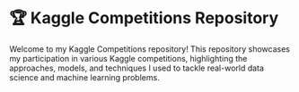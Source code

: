 
# 🏆 Kaggle Competitions Repository

Welcome to my Kaggle Competitions repository! This repository showcases my participation in various Kaggle competitions, highlighting the approaches, models, and techniques I used to tackle real-world data science and machine learning problems.

<!-- ## 📁 Directory Structure

```
├── competition-name-1/
│   ├── notebooks/
│   ├── datasets/
│   ├── models/
│   └── README.md
├── competition-name-2/
│   ├── notebooks/
│   ├── datasets/
│   ├── models/
│   ├── src/
│   └── README.md
└── README.md
```

Each directory corresponds to a specific competition and contains:

- `notebooks/`: Jupyter notebooks with exploratory data analysis (EDA), feature engineering, and model training.
- `datasets/`: Data files (preprocessed or sampled). **Note**: Full datasets are not included to comply with Kaggle's competition rules.
- `models/`: Trained models or serialized pipelines.
- `src/`: Python scripts for custom utility functions, feature engineering, or model pipelines.
- `README.md`: Detailed information about the competition, the dataset, and my approach.

## 📊 List of Competitions

Below is a list of Kaggle competitions I have participated in, with brief descriptions and links to the respective folders:

1. **[Competition Name 1](./competition-name-1)**  
   - **Objective**: [Objective of the competition]  
   - **Rank/Score**: [Rank or Score Achieved]  
   - **Approach**: Brief overview of the solution, models used, and unique techniques applied.

2. **[Competition Name 2](./competition-name-2)**  
   - **Objective**: [Objective of the competition]  
   - **Rank/Score**: [Rank or Score Achieved]  
   - **Approach**: Brief overview of the solution, models used, and unique techniques applied.

3. **[Competition Name 3](./competition-name-3)**  
   - **Objective**: [Objective of the competition]  
   - **Rank/Score**: [Rank or Score Achieved]  
   - **Approach**: Brief overview of the solution, models used, and unique techniques applied.

## 🔧 Tools and Libraries

The repository leverages the following libraries and tools:

- **Python**: Core programming language for the solutions.
- **Pandas & NumPy**: For data manipulation and analysis.
- **Scikit-Learn**: Classical machine learning models and utilities.
- **Matplotlib & Seaborn**: Visualization libraries for data exploration.
- **XGBoost / LightGBM**: Gradient boosting libraries for structured data.

## 🚀 Getting Started

To get started, clone the repository and navigate to the specific competition folder:

```bash
git clone https://github.com/NandhuGB/Kaggle-competitions.git
cd kaggle-competitions/titanic
```

### Prerequisites

Make sure you have the following installed:

- Python 3.7+
- Required libraries from `requirements.txt` (specific to each competition)

### Installation

Install dependencies for each competition using:

```bash
pip install -r competition-name-1/requirements.txt
```

## 🤝 Contributing

Feel free to open an issue or submit a pull request if you'd like to contribute or discuss improvements!

## 📜 License

This repository is licensed under the MIT License. See the [LICENSE](./LICENSE) file for more information.

## 📧 Contact

For any questions or collaboration opportunities, feel free to reach out to me:

- [Email](mailto:your.email@example.com)
- [LinkedIn](https://www.linkedin.com/in/your-linkedin-profile) -->

